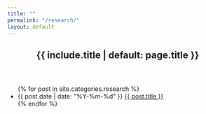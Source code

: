 ```yaml
---
title: ""
permalink: "/research/"
layout: default
---
```


<article>
  <header><h1>{{ include.title | default: page.title }}</h1></header>
  <ul class="archive">
{% for post in site.categories.research %}
    <li>
      <time datetime="{{ post.date | date_to_xmlschema }}">{{ post.date | date: "%Y-%m-%d" }}</time>
      <a href="{{ post.url | relative_url }}">{{ post.title }}</a>
    </li>
    {% endfor %}
  </ul>
</article>

